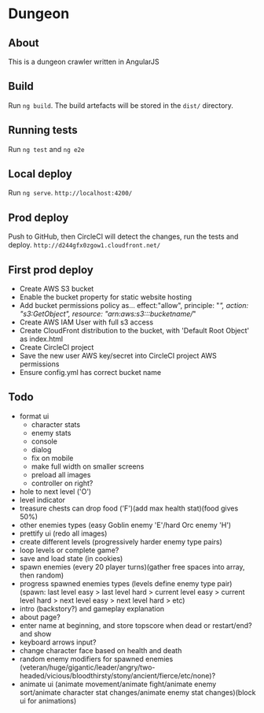 Dungeon
===

## About
This is a dungeon crawler written in AngularJS

## Build
Run `ng build`. The build artefacts will be stored in the `dist/` directory.

## Running tests
Run `ng test` and `ng e2e`

## Local deploy
Run `ng serve`. `http://localhost:4200/`

## Prod deploy
Push to GitHub, then CircleCI will detect the changes, run the tests and deploy. `http://d244gfx0zgow1.cloudfront.net/`

## First prod deploy
- Create AWS S3 bucket
- Enable the bucket property for static website hosting
- Add bucket permissions policy as... effect:"allow", principle: "*", action: "s3:GetObject", resource: "arn:aws:s3:::bucketname/*"
- Create AWS IAM User with full s3 access
- Create CloudFront distribution to the bucket, with 'Default Root Object' as index.html
- Create CircleCI project
- Save the new user AWS key/secret into CircleCI project AWS permissions
- Ensure config.yml has correct bucket name

## Todo
- format ui
    - character stats
    - enemy stats
    - console
    - dialog
    - fix on mobile
    - make full width on smaller screens
    - preload all images
    - controller on right?
- hole to next level ('O')
- level indicator
- treasure chests can drop food ('F')(add max health stat)(food gives 50%)
- other enemies types (easy Goblin enemy 'E'/hard Orc enemy 'H')
- prettify ui (redo all images)
- create different levels (progressively harder enemy type pairs)
- loop levels or complete game?
- save and load state (in cookies)
- spawn enemies (every 20 player turns)(gather free spaces into array, then random)
- progress spawned enemies types (levels define enemy type pair)(spawn: last level easy > last level hard > current level easy > current level hard > next level easy > next level hard > etc)
- intro (backstory?) and gameplay explanation 
- about page?
- enter name at beginning, and store topscore when dead or restart/end? and show
- keyboard arrows input?
- change character face based on health and death
- random enemy modifiers for spawned enemies (veteran/huge/gigantic/leader/angry/two-headed/vicious/bloodthirsty/stony/ancient/fierce/etc/none)?
- animate ui (animate movement/animate fight/animate enemy sort/animate character stat changes/animate enemy stat changes)(block ui for animations)